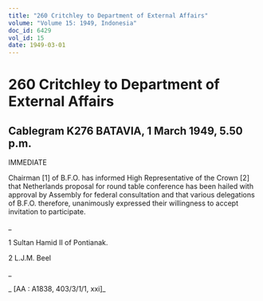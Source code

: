 ```yaml
---
title: "260 Critchley to Department of External Affairs"
volume: "Volume 15: 1949, Indonesia"
doc_id: 6429
vol_id: 15
date: 1949-03-01
---
```


# 260 Critchley to Department of External Affairs

## Cablegram K276 BATAVIA, 1 March 1949, 5.50 p.m.

IMMEDIATE

Chairman [1] of B.F.O. has informed High Representative of the Crown [2] that Netherlands proposal for round table conference has been hailed with approval by Assembly for federal consultation and that various delegations of B.F.O. therefore, unanimously expressed their willingness to accept invitation to participate.

_

1 Sultan Hamid II of Pontianak.

2 L.J.M. Beel

_

_ [AA : A1838, 403/3/1/1, xxi]_
